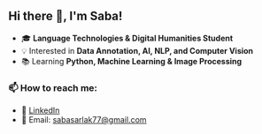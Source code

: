 ## Hi there 👋, I'm Saba!

- 🎓 **Language Technologies & Digital Humanities Student**
- 💡 Interested in **Data Annotation, AI, NLP, and Computer Vision**
- 📚 Learning **Python, Machine Learning & Image Processing**

### 📫 How to reach me:
- 💼 [LinkedIn](https://www.linkedin.com/in/saba-sarlak-893814184)
- 📧 Email: sabasarlak77@gmail.com


